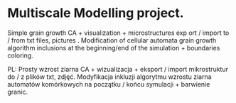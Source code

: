# Multiscale Modelling project.

Simple grain growth CA + visualization + microstructures exp ort / import to / from txt files, pictures . Modification of cellular automata grain growth algorithm inclusions at the beginning/end of the simulation + boundaries coloring.

PL: Prosty wzrost ziarna CA + wizualizacja + eksport / import mikrostruktur do / z plików txt, zdjęć. Modyfikacja inkluzji algorytmu wzrostu ziarna automatów komórkowych na początku / końcu symulacji + barwienie granic.
